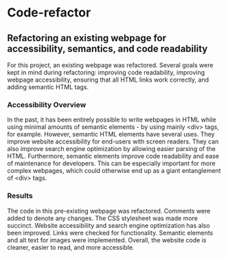 # Code-refactor

## Refactoring an existing webpage for accessibility, semantics, and code readability

For this project, an existing webpage was refactored. Several goals were kept in mind during refactoring: improving code readability, improving webpage accessibility, ensuring that all HTML links work correctly, and adding semantic HTML tags.

### Accessibility Overview

In the past, it has been entirely possible to write webpages in HTML while using minimal amounts of semantic elements - by using mainly &lt;div&gt; tags, for example. However, semantic HTML elements have several uses. They improve website accessibility for end-users with screen readers. They can also improve search engine optimization by allowing easier parsing of the HTML. Furthermore, semantic elements improve code readability and ease of maintenance for developers. This can be especially important for more complex webpages, which could otherwise end up as a giant entanglement of &lt;div&gt; tags.

### Results

The code in this pre-existing webpage was refactored. Comments were added to denote any changes. The CSS stylesheet was made more succinct. Website accessibility and search engine optimization has also been improved. Links were checked for functionality. Semantic elements and alt text for images were implemented. Overall, the website code is cleaner, easier to read, and more accessible.